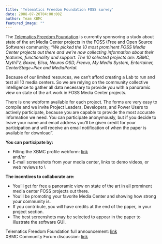 ```yaml
---
title: 'Telematics Freedom Foundation FOSS survey'
date: 2008-07-20T04:00:00Z
author: Team XBMC
featured_image: ""
---
```

The [Telematics Freedom Foundation](http://www.telematicsfreedom.org) is currently sponsoring a study about state of the art Media Center projects in the FOSS (Free and Open Source Software) community; *“We picked the 10 most prominent FOSS Media Center projects out there and we’re now collecting information about their features, functionality and support. The 10 selected projects are: XBMC, MythTV, Boxee, Elisa, Neuros OSD, Freevo, My Media System, Entertainer, CenterStage+Plex and MediaPortal.*

 Because of our limited resources, we can’t afford creating a Lab to run and test all 10 media centers. So we are relying on the community collective intelligence to gather all data necessary to provide you with a panoramic view on state of the art work in FOSS Media Center projects.

 There is one webform available for each project. The forms are very easy to compile and we invite Project Leaders, Developers, and Power Users to actively participate, because you are capable to provide the most accurate information we need. You can participate anonymously, but if you decide to leave your name and email address you’ll be given credit for your participation and will receive an email notification of when the paper is available for download”.

 **You can participate by:**  
 * Filling the XBMC profile webform: [link](https://docs.google.com/forms/d/1eMBJhHbbBf66jmW1GdhPjDhD2H8ACJ5qHWkHIJoCdsI/viewform?key=pJJFyJNuvPdqe8vNmKY5sLw)  
 and/or  
 * E-mail screenshots from your media center, links to demo videos, or web reviews to \

 **The incentives to collaborate are:**  
 * You’ll get for free a panoramic view on state of the art in all prominent media center FOSS projects out there.  
 * You’ll be promoting your favorite Media Center and showing how strong your community is.  
 * If you contribute, you will have credits at the end of the paper, in your project section.  
 * The best screenshots may be selected to appear in the paper to illustrate the software GUI.

 Telematics Freedom Foundation full announcement: [link](http://www.telematicsfreedom.org/en/project/14/floss-media-center-state-art)  
 XBMC Community Forum discussion: [link](https://forum.kodi.tv/showthread.php?tid=34891)

 